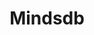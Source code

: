 ---
created: '2025-09-16T15:05:15.652608'
modified: '2025-09-17T15:36:34.495100'
ship_factor: 5
subtype: mcp-servers
tags: []
title: Mindsdb
type: tool
version: 1
---